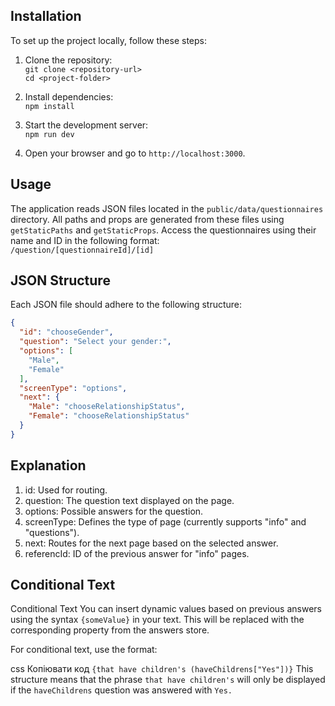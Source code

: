 
## Installation
To set up the project locally, follow these steps:

1. Clone the repository:  
   `git clone <repository-url>`  
   `cd <project-folder>`

2. Install dependencies:  
   `npm install`

3. Start the development server:  
   `npm run dev`

4. Open your browser and go to `http://localhost:3000`.

## Usage
The application reads JSON files located in the `public/data/questionnaires` directory. All paths and props are generated from these files using `getStaticPaths` and `getStaticProps`. Access the questionnaires using their name and ID in the following format:  
`/question/[questionnaireId]/[id]`

## JSON Structure
Each JSON file should adhere to the following structure:

```json
{
  "id": "chooseGender",
  "question": "Select your gender:",
  "options": [
    "Male",
    "Female"
  ],
  "screenType": "options",
  "next": {
    "Male": "chooseRelationshipStatus",
    "Female": "chooseRelationshipStatus"
  }
}
```

## Explanation
1. id: Used for routing.
2. question: The question text displayed on the page.
3. options: Possible answers for the question.
4. screenType: Defines the type of page (currently supports "info" and "questions").
5. next: Routes for the next page based on the selected answer.
6. referencId: ID of the previous answer for "info" pages.

## Conditional Text

Conditional Text
You can insert dynamic values based on previous answers using the syntax `{someValue}` in your text. This will be replaced with the corresponding property from the answers store.

For conditional text, use the format:

css
Копіювати код
`{that have children's (haveChildrens["Yes"])}`
This structure means that the phrase `that have children's` will only be displayed if the `haveChildrens` question was answered with `Yes.`